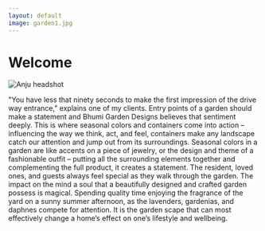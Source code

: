 ```yaml
---
layout: default
image: garden1.jpg
---
```


# Welcome

<img src="{{ site.baseurl }}/assets/headshot.jpg" alt="Anju headshot" class="profile-pic"/>

"You have less that ninety seconds to make the first impression of the drive way entrance," explains one of my clients. Entry points of a garden should make a statement and Bhumi Garden Designs believes that sentiment deeply. This is where seasonal colors and containers come into action – influencing the way we think, act, and feel, containers make any landscape catch our attention and jump out from its surroundings. Seasonal colors in a garden are like accents on a piece of jewelry, or the design and theme of a fashionable outfit – putting all the surrounding elements together and complementing the full product, it creates a statement. The resident, loved ones, and guests always feel special as they walk through the garden. The impact on the mind a soul that a beautifully designed and crafted garden possess is magical. Spending quality time enjoying the fragrance of the yard on a sunny summer afternoon, as the lavenders, gardenias, and daphnes compete for attention. It is the garden scape that can most effectively change a home’s effect on one’s lifestyle and wellbeing.        

<br/>
